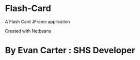 # Flash-Card
A Flash Card JFrame application

Created with Netbeans 

# By Evan Carter : SHS Developer